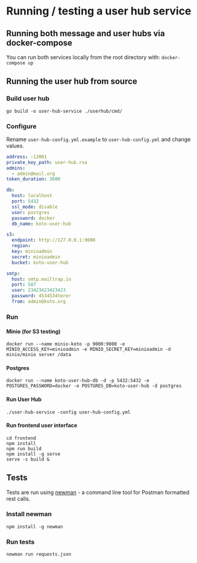 # Running / testing a user hub service

## Running both message and user hubs via docker-compose

You can run both services locally from the root directory with:
`docker-compose up`

## Running the user hub from source

### Build user hub

```
go build -o user-hub-service ./userhub/cmd/
```

### Configure

Rename `user-hub-config.yml.example` to `user-hub-config.yml` and change values.

```yaml
address: :12001
private_key_path: user-hub.rsa
admins:
  - admin@mail.org
token_duration: 3600

db:
  host: localhost
  port: 5432
  ssl_mode: disable
  user: postgres
  password: docker
  db_name: koto-user-hub

s3:
  endpoint: http://127.0.0.1:9000
  region:
  key: minioadmin
  secret: minioadmin
  bucket: koto-user-hub

smtp:
  host: smtp.mailtrap.io
  port: 587
  user: 23423423423423
  password: 4534534terer
  from: admin@koto.org

``` 

### Run

#### Minio (for S3 testing)
```
docker run --name minio-koto -p 9000:9000 -e MINIO_ACCESS_KEY=minioadmin -e MINIO_SECRET_KEY=minioadmin -d minio/minio server /data
```

#### Postgres
```
docker run --name koto-user-hub-db -d -p 5432:5432 -e POSTGRES_PASSWORD=docker -e POSTGRES_DB=koto-user-hub -d postgres
```

#### Run User Hub
```
./user-hub-service -config user-hub-config.yml
```

#### Run frontend user interface

```
cd frontend
npm install
npm run build
npm install -g serve
serve -s build &
```


## Tests

Tests are run using [newman](https://www.npmjs.com/package/newman) - a command line tool for Postman formatted rest calls.

### Install newman

`npm install -g newman`

### Run tests

`newman run requests.json`
